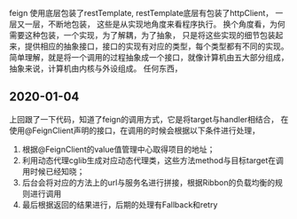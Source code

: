 feign 使用底层包装了restTemplate, restTemplate底层有包装了httpClient， 一层又一层，不断地包装，
这些是从实现地角度来看程序执行。 换个角度看，为何需要这种包装，一个实现，为了解耦，为了抽象，
只是将这些实现的细节包装起来，提供相应的抽象接口，接口的实现有对应的类型，每个类型都有不同的实现。
简单理解，就是将一个调用的过程抽象成一个接口，就像计算机由五大部分组成，抽象来说，计算机由内核与外设组成。
任何东西，



## 2020-01-04
上回跟了一下代码，知道了feign的调用方式，它是将target与handler相结合，
在使用@FeignClient声明的接口，在调用的时候会根据以下条件进行处理，
1. 根据@FeignClient的value值管理中心取得项目的地址；
2. 利用动态代理cglib生成对应动态代理类，这些方法method与目标target在调用时候已经知晓；
3. 后台会将对应的方法上的url与服务名进行拼接，根据Ribbon的负载均衡的规则进行调用
4. 最后根据返回的结果进行，后期的处理有Fallback和retry

